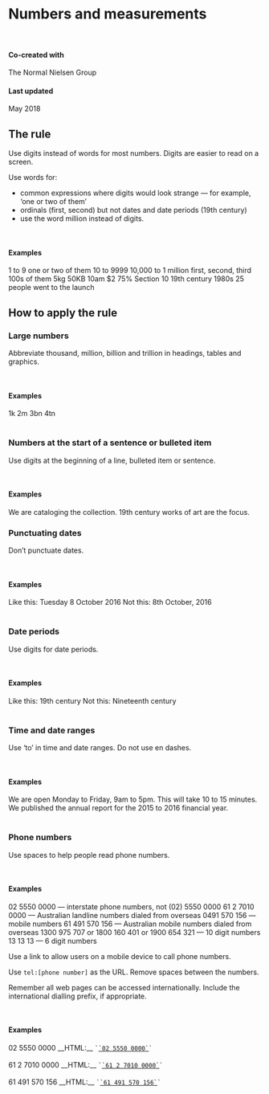 # Numbers and measurements 

<br>
<article class="sm-basic-breakoutbox --attribution">
    <div class="col-md-12">
        <h4>Co-created with</h4>
        <p>The Normal Nielsen Group</p>
        <h4>Last updated</h4>
        <p>May 2018</p>
    </div>
</article>

## The rule
Use digits instead of words for most numbers. Digits are easier to read on a screen.

Use words for:
- common expressions where digits would look strange — for example, ‘one or two of them’
- ordinals (first, second) but not dates and date periods (19th century)
- use the word million instead of digits.

<br>
<article class="sm-basic-example">
<h4>Examples</h4>
1 to 9  
one or two of them  
10 to 9999  
10,000 to 1 million  
first, second, third  
100s of them  
5kg  
50KB  
10am  
$2  
75%  
Section 10  
19th century  
1980s  
25 people went to the launch  
</article>

## How to apply the rule 
### Large numbers
Abbreviate thousand, million, billion and trillion in headings, tables and graphics.

<br>
<article class="sm-basic-example">
<h4>Examples</h4>
1k  
2m  
3bn  
4tn  
</article>

<br/>

### Numbers at the start of a sentence or bulleted item
Use digits at the beginning of a line, bulleted item or sentence.

<br>
<article class="sm-basic-example">
<h4>Examples</h4>
We are cataloging the collection. 19th century works of art are the focus.
</article>

### Punctuating dates 
Don’t punctuate dates.

<br>
<article class="sm-basic-example">
<h4>Examples</h4>
Like this: Tuesday 8 October 2016  
Not this: 8th October, 2016  
</article>

<br/>

### Date periods
Use digits for date periods.

<br>
<article class="sm-basic-example">
<h4>Examples</h4>
Like this: 19th century  
Not this: Nineteenth century  
</article>

<br/>

### Time and date ranges
Use ‘to’ in time and date ranges. Do not use en dashes.

<br>
<article class="sm-basic-example">
<h4>Examples</h4>
We are open Monday to Friday, 9am to 5pm.  
This will take 10 to 15 minutes.  
We published the annual report for the 2015 to 2016 financial year.  
</article>

<br/>

### Phone numbers
Use spaces to help people read phone numbers.

<br>
<article class="sm-basic-example">
<h4>Examples</h4>
02 5550 0000 — interstate phone numbers, not (02) 5550 0000  
61 2 7010 0000 — Australian landline numbers dialed from overseas  
0491 570 156 — mobile numbers  
61 491 570 156 — Australian mobile numbers dialed from overseas  
1300 975 707 or 1800 160 401 or 1900 654 321 — 10 digit numbers  
13 13 13 — 6 digit numbers  
</article>

Use a link to allow users on a mobile device to call phone numbers.

Use `tel:[phone number]` as the URL. Remove spaces between the numbers.

Remember all web pages can be accessed internationally. Include the international dialling prefix, if appropriate.

<br>
<article class="sm-basic-example">
<h4>Examples</h4>
02 5550 0000  
__HTML:__  
<code>`<a href="tel:0255500000">`02 5550 0000`</a>`</code>
<br>
<br>
61 2 7010 0000  
__HTML:__  
<code>`<a href="tel:61270100000">`61 2 7010 0000`</a>`</code>
<br>
<br>
61 491 570 156  
__HTML:__  
<code>`<a href="tel:61491570156">`61 491 570 156`</a>`</code>
</article>
